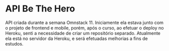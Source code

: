 # API Be The Hero

API criada durante a semana Omnstack 11. Iniciamente ela estava junto com o projeto de frontend e mobile, porém, após o curso, ao efetuar o deploy no Heroku, senti a necessidade de criar um repositório separado.
Atualmente ela está no servidor da Heroku, e será efetuadas melhorias a fins de estudos.
